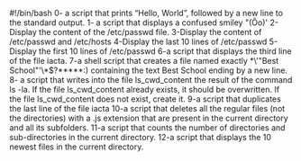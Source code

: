 #!/bin/bash
0- a script that prints “Hello, World”, followed by a new line to the standard output.
1- a script that displays a confused smiley "(Ôo)'
2-Display the content of the /etc/passwd file.
3-Display the content of /etc/passwd and /etc/hosts
4-Display the last 10 lines of /etc/passwd
5-Display the first 10 lines of /etc/passwd
6-a script that displays the third line of the file iacta.
7-a shell script that creates a file named exactly \*\\'"Best School"\'\\*$\?\*\*\*\*\*:) containing the text Best School ending by a new line.
8- a script that writes into the file ls_cwd_content the result of the command ls -la. If the file ls_cwd_content already exists, it should be overwritten. If the file ls_cwd_content does not exist, create it.
9-a script that duplicates the last line of the file iacta
10-a script that deletes all the regular files (not the directories) with a .js extension that are present in the current directory and all its subfolders.
11-a script that counts the number of directories and sub-directories in the current directory.
12-a script that displays the 10 newest files in the current directory.
